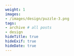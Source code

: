 ```yaml
---
weight: 1
images:
- /images/design/puzzle-3.png
tags:
- archive # all posts
- design
hideTitle: true
hideExif: true
hideDate: true
---
```

